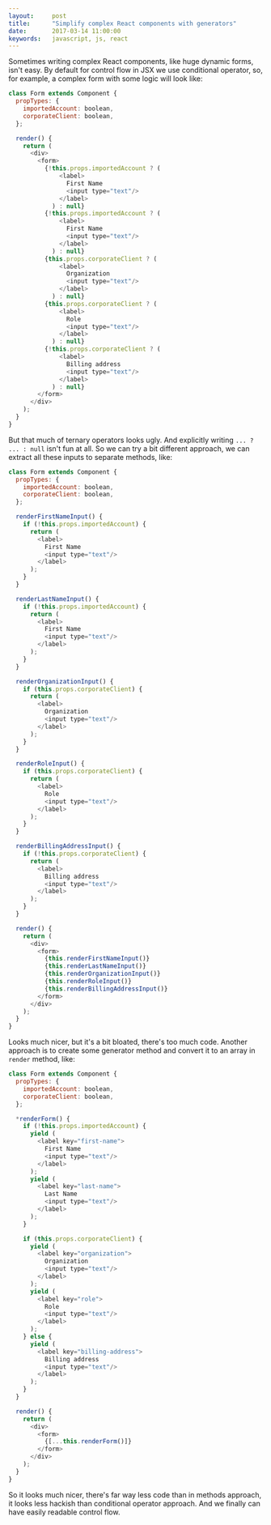 ```yaml
---
layout:     post
title:      "Simplify complex React components with generators"
date:       2017-03-14 11:00:00
keywords:   javascript, js, react
---
```


Sometimes writing complex React components, like huge dynamic forms,
isn't easy. By default for control flow in JSX we use conditional
operator, so, for example, a complex form with some logic will look like:
  
~~~javascript
class Form extends Component {
  propTypes: {
    importedAccount: boolean,
    corporateClient: boolean,
  };

  render() {
    return (
      <div>
        <form>
          {!this.props.importedAccount ? (
              <label>
                First Name
                <input type="text"/>
              </label>
            ) : null}
          {!this.props.importedAccount ? (
              <label>
                First Name
                <input type="text"/>
              </label>
            ) : null}
          {this.props.corporateClient ? (
              <label>
                Organization
                <input type="text"/>
              </label>
            ) : null}
          {this.props.corporateClient ? (
              <label>
                Role
                <input type="text"/>
              </label>
            ) : null}
          {!this.props.corporateClient ? (
              <label>
                Billing address
                <input type="text"/>
              </label>
            ) : null}
        </form>
      </div>
    );
  }
}
~~~

But that much of ternary operators looks ugly. And explicitly writing
`... ? ... : null` isn't fun at all. So we can try a bit different
approach, we can extract all these inputs to separate methods, like:

~~~javascript
class Form extends Component {
  propTypes: {
    importedAccount: boolean,
    corporateClient: boolean,
  };

  renderFirstNameInput() {
    if (!this.props.importedAccount) {
      return (
        <label>
          First Name
          <input type="text"/>
        </label>
      );
    }
  }

  renderLastNameInput() {
    if (!this.props.importedAccount) {
      return (
        <label>
          First Name
          <input type="text"/>
        </label>
      );
    }
  }

  renderOrganizationInput() {
    if (this.props.corporateClient) {
      return (
        <label>
          Organization
          <input type="text"/>
        </label>
      );
    }
  }

  renderRoleInput() {
    if (this.props.corporateClient) {
      return (
        <label>
          Role
          <input type="text"/>
        </label>
      );
    }
  }

  renderBillingAddressInput() {
    if (!this.props.corporateClient) {
      return (
        <label>
          Billing address
          <input type="text"/>
        </label>
      );
    }
  }

  render() {
    return (
      <div>
        <form>
          {this.renderFirstNameInput()}
          {this.renderLastNameInput()}
          {this.renderOrganizationInput()}
          {this.renderRoleInput()}
          {this.renderBillingAddressInput()}
        </form>
      </div>
    );
  }
}
~~~

Looks much nicer, but it's a bit bloated, there's too much code. Another
approach is to create some generator method and convert it to an array
in `render` method, like:

~~~javascript
class Form extends Component {
  propTypes: {
    importedAccount: boolean,
    corporateClient: boolean,
  };

  *renderForm() {
    if (!this.props.importedAccount) {
      yield (
        <label key="first-name">
          First Name
          <input type="text"/>
        </label>
      );
      yield (
        <label key="last-name">
          Last Name
          <input type="text"/>
        </label>
      );
    }

    if (this.props.corporateClient) {
      yield (
        <label key="organization">
          Organization
          <input type="text"/>
        </label>
      );
      yield (
        <label key="role">
          Role
          <input type="text"/>
        </label>
      );
    } else {
      yield (
        <label key="billing-address">
          Billing address
          <input type="text"/>
        </label>
      );
    }
  }

  render() {
    return (
      <div>
        <form>
          {[...this.renderForm()]}
        </form>
      </div>
    );
  }
}
~~~

So it looks much nicer, there's far way less code than in methods approach,
it looks less hackish than conditional operator approach. And we finally
can have easily readable control flow.
